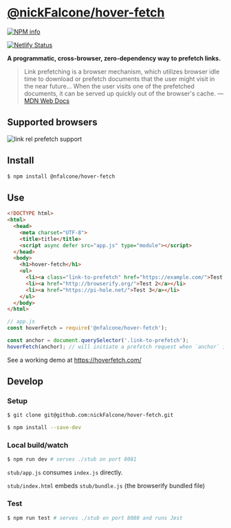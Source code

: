 # [@nickFalcone/hover-fetch](https://www.npmjs.com/package/@nfalcone/hover-fetch)
[![NPM info](https://img.shields.io/npm/v/@nfalcone/hover-fetch)](https://www.npmjs.com/package/@nfalcone/hover-fetch)

[![Netlify Status](https://api.netlify.com/api/v1/badges/966dddec-54e0-404c-9944-46fe2d4f90af/deploy-status)](https://app.netlify.com/sites/modest-gates-9e0182/deploys)

__A programmatic, cross-browser, zero-dependency way to prefetch links.__

> Link prefetching is a browser mechanism, which utilizes browser idle time to download or prefetch documents that the user might visit in the near future...
> When the user visits one of the prefetched documents, it can be served up quickly out of the browser's cache.
&mdash; [MDN Web Docs](https://developer.mozilla.org/en-US/docs/Web/HTTP/Link_prefetching_FAQ)

## Supported browsers
![link rel prefetch support](https://caniuse.bitsofco.de/image/link-rel-prefetch.jpg)

## Install

```bash
$ npm install @nfalcone/hover-fetch
```
## Use

```html
<!DOCTYPE html>
<html>
  <head>
    <meta charset="UTF-8">
    <title>title</title>
    <script async defer src="app.js" type="module"></script>
  </head>
  <body>
    <h1>hover-fetch</h1>
    <ul>
      <li><a class="link-to-prefetch" href="https://example.com/">Test 1</a></li>
      <li><a href="http://browserify.org/">Test 2</a></li>
      <li><a href="https://pi-hole.net/">Test 3</a></li>
    </ul>
  </body>
</html>
```

```js
// app.js
const hoverFetch = require('@nfalcone/hover-fetch');

const anchor = document.querySelector('.link-to-prefetch');
hoverFetch(anchor); // will initiate a prefetch request when `anchor` is hovered
```

See a working demo at https://hoverfetch.com/

## Develop

### Setup

```bash
$ git clone git@github.com:nickFalcone/hover-fetch.git

$ npm install --save-dev
```

### Local build/watch

```bash
$ npm run dev # serves ./stub on port 8081
```

`stub/app.js` consumes `index.js` directly. 

`stub/index.html` embeds `stub/bundle.js` (the browserify bundled file)
### Test

```bash
$ npm run test # serves ./stub on port 8080 and runs Jest
```